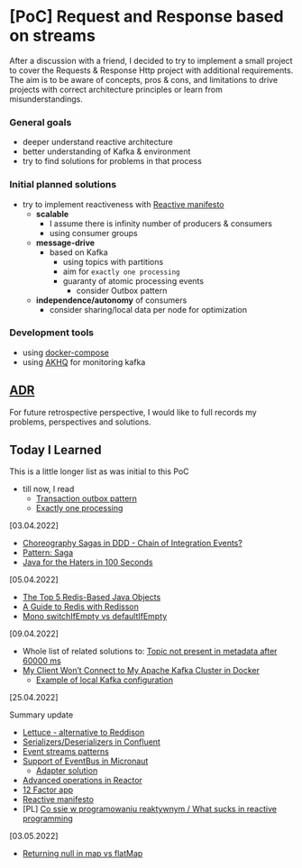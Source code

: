 # [PoC] Request and Response based on streams

After a discussion with a friend, I decided to try to implement a small project to cover the Requests & Response Http project with additional requirements.
The aim is to be aware of concepts, pros & cons, and limitations to drive projects with correct architecture principles or learn from misunderstandings.

### General goals
* deeper understand reactive architecture
* better understanding of Kafka & environment
* try to find solutions for problems in that process

### Initial planned solutions 
* try to implement reactiveness with [Reactive manifesto](https://www.reactivemanifesto.org/)
  * **scalable**
      * I assume there is infinity number of producers & consumers
      * using consumer groups
  * **message-drive**
    * based on Kafka
      * using topics with partitions
      * aim for `exactly one processing`
      * guaranty of atomic processing events
          * consider Outbox pattern
  * **independence/autonomy** of consumers 
    * consider sharing/local data per node for optimization

### Development tools
* using [docker-compose](https://docs.docker.com/compose/)
* using [AKHQ](https://github.com/tchiotludo/akhq) for monitoring kafka

## [ADR](doc/adr/)

For future retrospective perspective, I would like to full records my problems, perspectives and solutions.

## Today I Learned

This is a little longer list as was initial to this PoC
* till now, I read
    * [Transaction outbox pattern](https://microservices.io/patterns/data/transactional-outbox.html)
    * [Exactly one processing](https://www.confluent.io/blog/exactly-once-semantics-are-possible-heres-how-apache-kafka-does-it/)

[03.04.2022]

* [Choreography Sagas in DDD - Chain of Integration Events?](https://stackoverflow.com/questions/63597403/choreography-sagas-in-ddd-chain-of-integration-events)
* [Pattern: Saga](https://microservices.io/patterns/data/saga.html)
* [Java for the Haters in 100 Seconds](https://www.youtube.com/watch?v=m4-HM_sCvtQ)


[05.04.2022]

* [The Top 5 Redis-Based Java Objects](https://redisson.org/articles/the-top-5-redis-based-objects-used-in-java.html)
* [A Guide to Redis with Redisson](https://www.baeldung.com/redis-redisson)
* [Mono switchIfEmpty vs defaultIfEmpty](https://tedblob.com/mono-switchifempty-vs-defaultifempty/)

[09.04.2022]

* Whole list of related solutions to: [Topic not present in metadata after 60000 ms](https://stackoverflow.com/questions/63714401/org-apache-kafka-common-errors-timeoutexception-topic-not-present-in-metadata-a)
* [My Client Won’t Connect to My Apache Kafka Cluster in Docker](https://www.confluent.io/blog/kafka-client-cannot-connect-to-broker-on-aws-on-docker-etc/)
  * [Example of local Kafka configuration](https://github.com/confluentinc/cp-all-in-one)

[25.04.2022]

Summary update
* [Lettuce - alternative to Reddison](https://github.com/lettuce-io/lettuce-core)
* [Serializers/Deserializers in Confluent](https://docs.confluent.io/platform/current/schema-registry/serdes-develop/index.html)
* [Event streams patterns](https://developer.confluent.io/patterns/event/event-standardizer)
* [Support of EventBus in Micronaut](https://github.com/micronaut-projects/micronaut-core/issues/611)
  * [Adapter solution](https://docs.micronaut.io/snapshot/guide/index.html#adapterAdvice)
* [Advanced operations in Reactor](https://projectreactor.io/docs/core/release/reference/#advanced-mutualizing-operator-usage)
* [12 Factor app](https://12factor.net/)
* [Reactive manifesto](https://www.reactivemanifesto.org/)
* [PL] [Co ssie w programowaniu reaktywnym / What sucks in reactive programming](https://www.youtube.com/watch?v=WxCb6TMkNd8)

[03.05.2022]

* [Returning null in map vs flatMap](https://stackoverflow.com/questions/58215810/returning-a-null-in-a-map-versus-flatmap-in-reactor)
